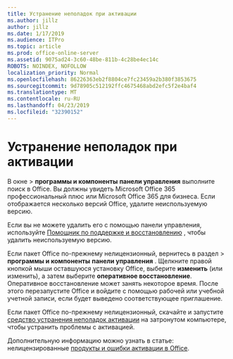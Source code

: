 ```yaml
---
title: Устранение неполадок при активации
ms.author: jillz
author: jillz
ms.date: 1/17/2019
ms.audience: ITPro
ms.topic: article
ms.prod: office-online-server
ms.assetid: 9075ad24-3c60-48be-811b-4c28be4ec14c
ROBOTS: NOINDEX, NOFOLLOW
localization_priority: Normal
ms.openlocfilehash: 86226363eb2f8804ce7fc23459a2b380f3853675
ms.sourcegitcommit: 9d78905c512192ffc4675468abd2efc5f2e4baf4
ms.translationtype: MT
ms.contentlocale: ru-RU
ms.lasthandoff: 04/23/2019
ms.locfileid: "32390152"
---
```

# <a name="activation-troubleshooting"></a>Устранение неполадок при активации

В окне \> **программы и компоненты** **панели управления** выполните поиск в Office. Вы должны увидеть Microsoft Office 365 профессиональный плюс или Microsoft Office 365 для бизнеса. Если отображается несколько версий Office, удалите неиспользуемую версию. 
  
Если вы не можете удалить его с помощью панели управления, используйте [Помощник по поддержке и восстановлению](https://aka.ms/SARA-OfficeUninstall-Alchemy) , чтобы удалить неиспользуемую версию. 
  
Если пакет Office по-прежнему нелицензионный, вернитесь в раздел \> **программы и компоненты** **панели управления** . Щелкните правой кнопкой мыши оставшуюся установку Office, выберите **изменить** (или изменить), а затем выберите **оперативное восстановление**. Оперативное восстановление может занять некоторое время. После этого перезапустите Office и войдите с помощью рабочей или учебной учетной записи, если будет выведено соответствующее приглашение.
  
Если пакет Office по-прежнему нелицензионный, скачайте и запустите [средство устранения неполадок активации](https://aka.ms/SARA-OfficeActivation-Alchemy) на затронутом компьютере, чтобы устранить проблемы с активацией. 
  
Дополнительную информацию можно узнать в статье: нелицензированные [продукты и ошибки активации в Office](https://support.office.com/article/0d23d3c0-c19c-4b2f-9845-5344fedc4380).
